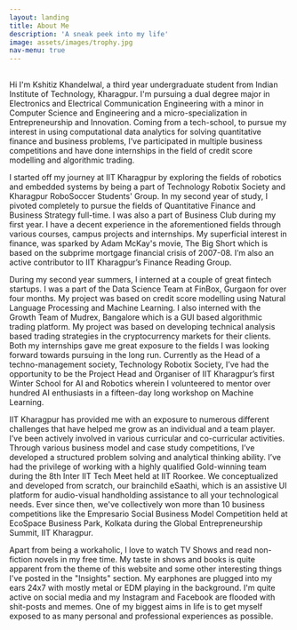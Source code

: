 ```yaml
---
layout: landing
title: About Me
description: 'A sneak peek into my life'
image: assets/images/trophy.jpg
nav-menu: true
---
```

<!-- Main -->
<div id="main" class="alt">

<!-- Content -->
<h2 id="content"></h2>
<p>Hi I'm Kshitiz Khandelwal, a third year undergraduate student from Indian Institute of Technology, Kharagpur. I'm pursuing a dual degree major in Electronics and Electrical Communication Engineering with a minor in Computer Science and Engineering and a micro-specialization in Entrepreneurship and Innovation. Coming from a tech-school, to pursue my interest in using computational data analytics for solving quantitative finance and business problems, I’ve participated in multiple business competitions and have done internships in the field of credit score modelling and algorithmic trading.</p> 

<p>I started off my journey at IIT Kharagpur by exploring the fields of robotics and embedded systems by being a part of Technology Robotix Society and Kharagpur RoboSoccer Students' Group. In my second year of study, I pivoted completely to pursue the fields of Quantitative Finance and Business Strategy full-time. I was also a part of Business Club during my first year. I have a decent experience in the aforementioned fields through various courses, campus projects and internships. My superficial interest in finance, was sparked by  Adam McKay's movie, The Big Short which is based on the subprime mortgage financial crisis of 2007-08. I’m also an active contributor to IIT Kharagpur’s Finance Reading Group.</p>

<p>During my second year summers, I interned at a couple of great fintech startups. I was a part of the Data Science Team at FinBox, Gurgaon for over four months. My project was based on credit score modelling using Natural Language Processing and Machine Learning. I also interned with the Growth Team of Mudrex, Bangalore which is a GUI based algorithmic trading platform. My project was based on developing technical analysis based trading strategies in the cryptocurrency markets for their clients. Both my internships gave me great exposure to the fields I was looking forward towards pursuing in the long run. Currently as the Head of a techno-management society, Technology Robotix Society, I’ve had the opportunity to be the Project Head and Organiser of IIT Kharagpur’s first Winter School for AI and Robotics wherein I volunteered to mentor over hundred AI enthusiasts in a fifteen-day long workshop on Machine Learning.</p>

<p>IIT Kharagpur has provided me with an exposure to numerous different challenges that have helped me grow as an individual and a team player. I’ve been actively involved in various curricular and co-curricular activities. Through various business model and case study competitions, I’ve developed a structured problem solving and analytical thinking ability. I’ve had the privilege of working with a highly qualified Gold-winning team during the 8th Inter IIT Tech Meet held at IIT Roorkee. We conceptualized and developed from scratch, our brainchild eSaathi, which is an assistive UI platform for audio-visual handholding assistance to all your technological needs. Ever since then, we've collectively won more than 10 business competitions like the Empresario Social Business Model Competition held at EcoSpace Business Park, Kolkata during the Global Entrepreneurship Summit, IIT Kharagpur.</p>

<p>Apart from being a workaholic, I love to watch TV Shows and read non-fiction novels in my free time. My taste in shows and books is quite apparent from the theme of this website and some other interesting things I've posted in the "Insights" section. My earphones are plugged into my ears 24x7 with mostly metal or EDM playing in the background. I'm quite active on social media and my Instagram and Facebook are flooded with shit-posts and memes. One of my biggest aims in life is to get myself exposed to as many personal and professional experiences as possible. </p>
</div>
